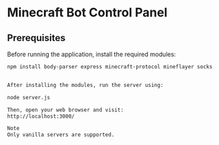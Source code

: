 # Minecraft Bot Control Panel

## Prerequisites

Before running the application, install the required modules:

```bash
npm install body-parser express minecraft-protocol mineflayer socks


After installing the modules, run the server using:

node server.js

Then, open your web browser and visit:
http://localhost:3000/

Note
Only vanilla servers are supported.

